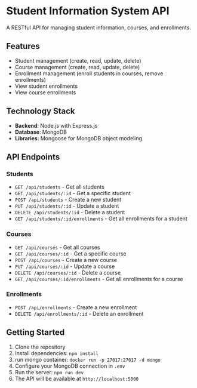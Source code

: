 # Student Information System API

A RESTful API for managing student information, courses, and enrollments.

## Features

- Student management (create, read, update, delete)
- Course management (create, read, update, delete)
- Enrollment management (enroll students in courses, remove enrollments)
- View student enrollments
- View course enrollments

## Technology Stack

- **Backend**: Node.js with Express.js
- **Database**: MongoDB
- **Libraries**: Mongoose for MongoDB object modeling

## API Endpoints

### Students
- `GET /api/students` - Get all students
- `GET /api/students/:id` - Get a specific student
- `POST /api/students` - Create a new student
- `PUT /api/students/:id` - Update a student
- `DELETE /api/students/:id` - Delete a student
- `GET /api/students/:id/enrollments` - Get all enrollments for a student

### Courses
- `GET /api/courses` - Get all courses
- `GET /api/courses/:id` - Get a specific course
- `POST /api/courses` - Create a new course
- `PUT /api/courses/:id` - Update a course
- `DELETE /api/courses/:id` - Delete a course
- `GET /api/courses/:id/enrollments` - Get all enrollments for a course

### Enrollments
- `POST /api/enrollments` - Create a new enrollment
- `DELETE /api/enrollments/:id` - Delete an enrollment

## Getting Started

1. Clone the repository
2. Install dependencies: `npm install`
3. run mongo container: `docker run -p 27017:27017 -d mongo`
3. Configure your MongoDB connection in `.env`
4. Run the server: `npm run dev`
5. The API will be available at `http://localhost:5000`
